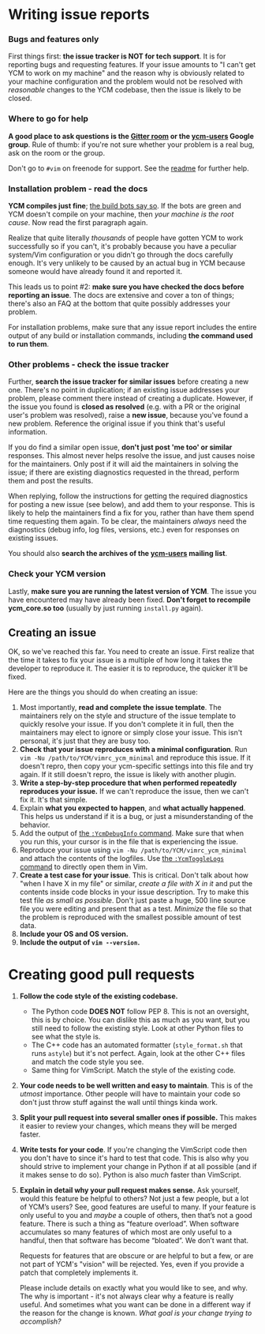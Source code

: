 Writing issue reports
=====================

### Bugs and features only

First things first: **the issue tracker is NOT for tech support**. It is for
reporting bugs and requesting features. If your issue amounts to "I can't get
YCM to work on my machine" and the reason why is obviously related to your
machine configuration and the problem would not be resolved with _reasonable_
changes to the YCM codebase, then the issue is likely to be closed.

### Where to go for help

**A good place to ask questions is the [Gitter room][gitter] or the
[ycm-users][] Google group**. Rule of thumb: if you're not sure whether your
problem is a real bug, ask on the room or the group. 

Don't go to `#vim` on freenode for support. See the 
[readme][help-advice-support] for further help.

### Installation problem - read the docs

**YCM compiles just fine**; [the build bots say so][build-bots]. If the bots are
green and YCM doesn't compile on your machine, then _your machine is the root
cause_. Now read the first paragraph again.

Realize that quite literally _thousands_ of people have gotten YCM to work
successfully so if you can't, it's probably because you have a peculiar
system/Vim configuration or you didn't go through the docs carefully enough.
It's very unlikely to be caused by an actual bug in YCM because someone would
have already found it and reported it.

This leads us to point #2: **make sure you have checked the docs before
reporting an issue**. The docs are extensive and cover a ton of things; there's
also an FAQ at the bottom that quite possibly addresses your problem.

For installation problems, make sure that any issue report includes the entire
output of any build or installation commands, including **the command used to
run them**.

### Other problems - check the issue tracker

Further, **search the issue tracker for similar issues** before creating a new
one. There's no point in duplication; if an existing issue addresses your
problem, please comment there instead of creating a duplicate. However, if the
issue you found is **closed as resolved** (e.g. with a PR or the original user's
problem was resolved), raise a **new issue**, because you've found a new
problem. Reference the original issue if you think that's useful information.

If you do find a similar open issue, **don't just post 'me too' or similar**
responses. This almost never helps resolve the issue, and just causes noise for
the maintainers. Only post if it will aid the maintainers in solving the issue;
if there are existing diagnostics requested in the thread, perform
them and post the results.

When replying, follow the instructions for getting the required diagnostics for
posting a new issue (see below), and add them to your response. This is likely
to help the maintainers find a fix for you, rather than have them spend time
requesting them again. To be clear, the maintainers *always* need the
diagnostics (debug info, log files, versions, etc.) even for responses on
existing issues.

You should also **search the archives of the [ycm-users][] mailing list**.

### Check your YCM version

Lastly, **make sure you are running the latest version of YCM**. The issue you
have encountered may have already been fixed. **Don't forget to recompile
ycm_core.so too** (usually by just running `install.py` again).

## Creating an issue 

OK, so we've reached this far. You need to create an issue. First realize that
the time it takes to fix your issue is a multiple of how long it takes the
developer to reproduce it. The easier it is to reproduce, the quicker it'll be
fixed.

Here are the things you should do when creating an issue:

1. Most importantly, **read and complete the issue template**. The maintainers
   rely on the style and structure of the issue template to quickly resolve your
   issue. If you don't complete it in full, then the maintainers may elect to
   ignore or simply close your issue. This isn't personal, it's just that they
   are busy too.
2. **Check that your issue reproduces with a minimal configuration**. Run `vim
   -Nu /path/to/YCM/vimrc_ycm_minimal` and reproduce this issue. If it doesn't
   repro, then copy your ycm-specific settings into this file and try again. If
   it still doesn't repro, the issue is likely with another plugin.
3. **Write a step-by-step procedure that when performed repeatedly reproduces
   your issue.** If we can't reproduce the issue, then we can't fix it. It's
   that simple.
4. Explain **what you expected to happen**, and **what actually happened**.
   This helps us understand if it is a bug, or just a misunderstanding of the
   behavior.
5. Add the output of [the `:YcmDebugInfo` command][ycm-debug-info-command]. Make
   sure that when you run this, your cursor is in the file that is experiencing
   the issue.
6. Reproduce your issue using `vim -Nu /path/to/YCM/vimrc_ycm_minimal` 
    and attach the contents of the logfiles. Use [the
   `:YcmToggleLogs` command][ycm-toggle-logs-command] to directly open them in
   Vim.
7. **Create a test case for your issue**. This is critical. Don't talk about how
   "when I have X in my file" or similar, _create a file with X in it_ and put
   the contents inside code blocks in your issue description. Try to make this
   test file _as small as possible_. Don't just paste a huge, 500 line source
   file you were editing and present that as a test. _Minimize_ the file so that
   the problem is reproduced with the smallest possible amount of test data.
8. **Include your OS and OS version.**
9. **Include the output of `vim --version`.**


Creating good pull requests
===========================

1.  **Follow the code style of the existing codebase.**
    - The Python code **DOES NOT** follow PEP 8. This is not an oversight, this
      is by choice. You can dislike this as much as you want, but you still need
      to follow the existing style. Look at other Python files to see what the
      style is.
    - The C++ code has an automated formatter (`style_format.sh` that runs
      `astyle`) but it's not perfect. Again, look at the other C++ files and
      match the code style you see.
    - Same thing for VimScript. Match the style of the existing code.

2.  **Your code needs to be well written and easy to maintain**. This is of the
    _utmost_ importance. Other people will have to maintain your code so don't
    just throw stuff against the wall until things kinda work.

3.  **Split your pull request into several smaller ones if possible.** This
    makes it easier to review your changes, which means they will be merged
    faster.

4.  **Write tests for your code**. If you're changing the VimScript code then
    you don't have to since it's hard to test that code. This is also why you
    should strive to implement your change in Python if at all possible (and if
    it makes sense to do so). Python is also _much_ faster than VimScript.

5.  **Explain in detail why your pull request makes sense.** Ask yourself, would
    this feature be helpful to others? Not just a few people, but a lot of YCM’s
    users? See, good features are useful to many. If your feature is only useful
    to you and _maybe_ a couple of others, then that’s not a good feature.
    There is such a thing as “feature overload”. When software accumulates so
    many features of which most are only useful to a handful, then that software
    has become “bloated”. We don’t want that.

    Requests for features that are obscure or are helpful to but a few, or are
    not part of YCM's "vision" will be rejected. Yes, even if you provide a
    patch that completely implements it.

    Please include details on exactly what you would like to see, and why. The
    why is important - it's not always clear why a feature is really useful. And
    sometimes what you want can be done in a different way if the reason for the
    change is known. _What goal is your change trying to accomplish?_


[build-bots]: https://dev.azure.com/YouCompleteMe/YCM/_build/latest?definitionId=1&branchName=master
[ycm-users]: https://groups.google.com/forum/?hl=en#!forum/ycm-users
[gitter]: https://gitter.im/Valloric/YouCompleteMe
[help-advice-support]: https://github.com/ycm-core/YouCompleteMe#help-advice-support
[ycm-debug-info-command]: https://github.com/ycm-core/YouCompleteMe#the-ycmdebuginfo-command
[ycm-toggle-logs-command]: https://github.com/ycm-core/YouCompleteMe#the-ycmtogglelogs-command
